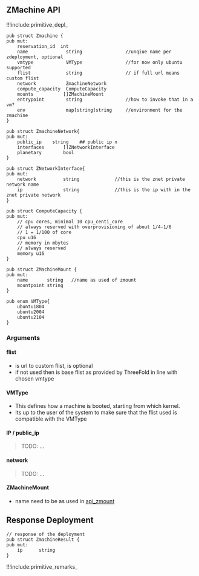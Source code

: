 
## ZMachine API

!!!include:primitive_depl_

```golang
pub struct Zmachine {
pub mut:
	reservation_id	int
	name			  string				//unqiue name per zdeployment, optional
	vmtype			  VMType				//for now only ubuntu supported
	flist             string 				// if full url means custom flist
	network 		  ZmachineNetwork
	compute_capacity  ComputeCapacity
	mounts  		 []ZMachineMount
	entrypoint		  string 				//how to invoke that in a vm?
	env         	  map[string]string 	//environment for the zmachine
}

pub struct ZmachineNetwork{
pub mut:
	public_ip	 string    ## public ip n
	interfaces       []ZNetworkInterface
	planetary		 bool
}

pub struct ZNetworkInterface{
pub mut:
	network          string				//this is the znet private network name
	ip               string				//this is the ip with in the znet private network
}

pub struct ComputeCapacity {
pub mut:
	// cpu cores, minimal 10 cpu_centi_core
	// always reserved with overprovisioning of about 1/4-1/6
	// 1 = 1/100 of core
	cpu u16
	// memory in mbytes
	// always reserved
	memory u16
}

pub struct ZMachineMount {
pub mut:
	name       string	//name as used of zmount
	mountpoint string
}

pub enum VMType{
	ubuntu1804
	ubuntu2004
	ubuntu2104
}

```

### Arguments

#### flist

- is url to custom flist, is optional
- if not used then is base flist as provided by ThreeFold in line with chosen vmtype

#### VMType

- This defines how a machine is booted, starting from which kernel.
- Its up to the user of the system to make sure that the flist used is compatible with the VMType

#### IP / public_ip

> TODO: ...

#### network

> TODO: ...

#### ZMachineMount

- name need to be as used in [api_zmount](api_zmount)


## Response Deployment

```golang
// response of the deployment
pub struct ZmachineResult {
pub mut:
	ip      string
}
```

!!!include:primitive_remarks_
